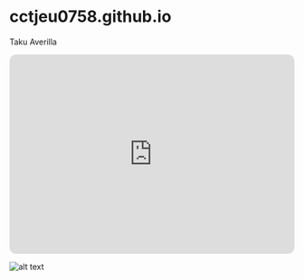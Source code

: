 # cctjeu0758.github.io
Taku Averilla


<iframe style="border-radius:12px" src="https://open.spotify.com/embed/playlist/4WaIJvK7hXVRhPljOOXY4J?utm_source=generator" width="100%" height="352" frameBorder="0" allowfullscreen="" allow="autoplay; clipboard-write; encrypted-media; fullscreen; picture-in-picture" loading="lazy"></iframe>

![alt text](https://i.pinimg.com/564x/11/29/da/1129da65b81788d63d414c7129ade0dd.jpg)

